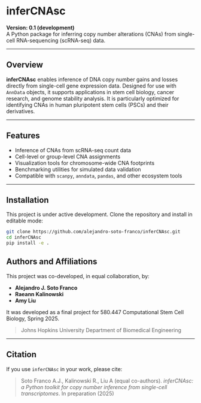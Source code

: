 # inferCNAsc

**Version: 0.1 (development)**  
A Python package for inferring copy number alterations (CNAs) from single-cell RNA-sequencing (scRNA-seq) data.

---

## Overview

**inferCNAsc** enables inference of DNA copy number gains and losses directly from single-cell gene expression data. Designed for use with `AnnData` objects, it supports applications in stem cell biology, cancer research, and genome stability analysis. It is particularly optimized for identifying CNAs in human pluripotent stem cells (PSCs) and their derivatives.

---

## Features

- Inference of CNAs from scRNA-seq count data
- Cell-level or group-level CNA assignments
- Visualization tools for chromosome-wide CNA footprints
- Benchmarking utilities for simulated data validation
- Compatible with `scanpy`, `anndata`, `pandas`, and other ecosystem tools

---

## Installation

This project is under active development. Clone the repository and install in editable mode:

```bash
git clone https://github.com/alejandro-soto-franco/inferCNAsc.git
cd inferCNAsc
pip install -e .
```

## Authors and Affiliations

This project was co-developed, in equal collaboration, by:

- **Alejandro J. Soto Franco**
- **Raeann Kalinowski**
- **Amy Liu**

It was developed as a final project for 580.447 Computational Stem Cell Biology, Spring 2025.

> Johns Hopkins University Department of Biomedical Engineering

---

## Citation

If you use `inferCNAsc` in your work, please cite:

> Soto Franco A.J., Kalinowski R., Liu A (equal co-authors). *inferCNAsc: a Python toolkit for copy number inference from single-cell transcriptomes*. In preparation (2025)
